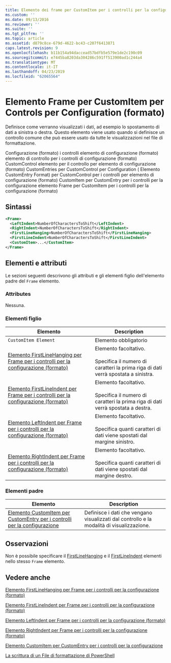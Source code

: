```yaml
---
title: Elemento dei frame per CustomItem per i controlli per la configurazione (formato) | Microsoft Docs
ms.custom: ''
ms.date: 09/13/2016
ms.reviewer: ''
ms.suite: ''
ms.tgt_pltfrm: ''
ms.topic: article
ms.assetid: d879c8ce-679d-4622-bc43-c207f6413871
caps.latest.revision: 9
ms.openlocfilehash: b11b154a94daccead57bdfb5e579e1de2c190c09
ms.sourcegitcommit: e7445ba8203da304286c591ff513900ad1c244a4
ms.translationtype: MT
ms.contentlocale: it-IT
ms.lasthandoff: 04/23/2019
ms.locfileid: "62065564"
---
```

# <a name="frame-element-for-customitem-for-controls-for-configuration-format"></a>Elemento Frame per CustomItem per Controls per Configuration (formato)

Definisce come verranno visualizzati i dati, ad esempio lo spostamento di dati a sinistra o destra. Questo elemento viene usato quando si definisce un controllo comune che può essere usato da tutte le visualizzazioni nel file di formattazione.

Configurazione (formato) i controlli elemento di configurazione (formato) elemento di controllo per i controlli di configurazione (formato) CustomControl elemento per il controllo per elemento di configurazione (formato) CustomEntries per CustomControl per Configuration ( Elemento CustomEntry Format) per CustomControl per i controlli per elemento di configurazione (formato) CustomItem per CustomEntry per i controlli per la configurazione elemento Frame per CustomItem per i controlli per la configurazione (formato)

## <a name="syntax"></a>Sintassi

```xml
<Frame>
  <LeftIndent>NumberOfCharactersToShift</LeftIndent>
  <RightIndent>NumberOfCharactersToShift</RightIndent>
  <FirstLineHanging>NumberOfCharactersToShift</FirstLineHanging>
  <FirstLineIndent>NumberOfCharactersToShift</FirstLineIndent>
  <CustomItem>...</CustomItem>
</Frame>
```

## <a name="attributes-and-elements"></a>Elementi e attributi

Le sezioni seguenti descrivono gli attributi e gli elementi figlio dell'elemento padre del `Frame` elemento.

### <a name="attributes"></a>Attributes

Nessuna.

### <a name="child-elements"></a>Elementi figlio

|Elemento|Description|
|-------------|-----------------|
|`CustomItem Element`|Elemento obbligatorio|
|[Elemento FirstLineHanging per Frame per i controlli per la configurazione (formato)](./firstlinehanging-element-for-frame-for-controls-for-configuration-format.md)|Elemento facoltativo.<br /><br /> Specifica il numero di caratteri la prima riga di dati verrà spostata a sinistra.|
|[Elemento FirstLineIndent per Frame per i controlli per la configurazione (formato)](./firstlineindent-element-for-frame-for-controls-for-configuration-format.md)|Elemento facoltativo.<br /><br /> Specifica il numero di caratteri la prima riga di dati verrà spostata a destra.|
|[Elemento LeftIndent per Frame per i controlli per la configurazione (formato)](./leftindent-element-for-frame-for-controls-for-configuration-format.md)|Elemento facoltativo.<br /><br /> Specifica quanti caratteri di dati viene spostati dal margine sinistro.|
|[Elemento RightIndent per Frame per i controlli per la configurazione (formato)](./rightindent-element-for-frame-for-controls-for-configuration-format.md)|Elemento facoltativo.<br /><br /> Specifica quanti caratteri di dati viene spostati dal margine destro.|

### <a name="parent-elements"></a>Elementi padre

|Elemento|Description|
|-------------|-----------------|
|[Elemento CustomItem per CustomEntry per i controlli per la configurazione](./customitem-element-for-customentry-for-controls-for-configuration-format.md)|Definisce i dati che vengano visualizzati dal controllo e la modalità di visualizzazione.|

## <a name="remarks"></a>Osservazioni

Non è possibile specificare il [FirstLineHanging](./firstlinehanging-element-for-frame-for-controls-for-configuration-format.md) e il [FirstLineIndent](./firstlineindent-element-for-frame-for-controls-for-configuration-format.md) elementi nello stesso `Frame` elemento.

## <a name="see-also"></a>Vedere anche

[Elemento FirstLineHanging per Frame per i controlli per la configurazione (formato)](./firstlinehanging-element-for-frame-for-controls-for-configuration-format.md)

[Elemento FirstLineIndent per Frame per i controlli per la configurazione (formato)](./firstlineindent-element-for-frame-for-controls-for-configuration-format.md)

[Elemento LeftIndent per Frame per i controlli per la configurazione (formato)](./leftindent-element-for-frame-for-controls-for-configuration-format.md)

[Elemento RightIndent per Frame per i controlli per la configurazione (formato)](./rightindent-element-for-frame-for-controls-for-configuration-format.md)

[Elemento CustomItem per CustomEntry per i controlli per la configurazione](./customitem-element-for-customentry-for-controls-for-configuration-format.md)

[La scrittura di un File di formattazione di PowerShell](./writing-a-powershell-formatting-file.md)
